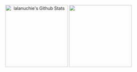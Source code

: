<p align = "center">
 
 <img align = "center" height="200" src="https://github-readme-stats.vercel.app/api?username=komert-mario&theme=algolia&include_all_commits=true&count_private=true&show_icons=true" alt="lalanuchie's Github Stats">
 <img align = "center" height="200" src="https://github-readme-stats.vercel.app/api/top-langs/?username=komert-mario&theme=algolia&include_all_commits=true&count_private=true&show_icons=true&langs_count=5"/> <br/>
</p>

